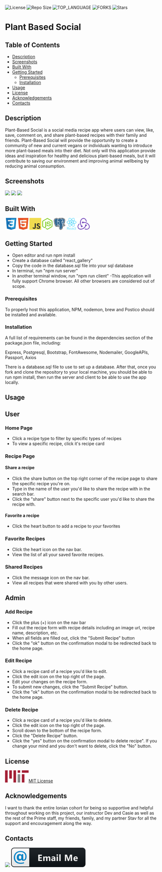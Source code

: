 ![License](https://img.shields.io/github/license/hannahfligel/Plant-Based-Social.svg?style=for-the-badge) ![Repo Size](https://img.shields.io/github/languages/code-size/hannahfligel/Plant-Based-Social.svg?style=for-the-badge) ![TOP_LANGUAGE](https://img.shields.io/github/languages/top/hannahfligel/Plant-Based-Social.svg?style=for-the-badge) ![FORKS](https://img.shields.io/github/forks/hannahfligel/Plant-Based-Social.svg?style=for-the-badge&social) ![Stars](https://img.shields.io/github/stars/hannahfligel/Plant-Based-Social.svg?style=for-the-badge)

# Plant Based Social

## Table of Contents

- [Description](#description)
- [Screenshots](#screenshots)
- [Built With](#built-with)
- [Getting Started](#getting-started)
  - [Prerequisites](#prerequisites)
  - [Installation](#installation)
- [Usage](#usage)
- [License](#license)
- [Acknowledgements](#acknowledgements)
- [Contacts](#contacts)

## Description

Plant-Based Social is a social media recipe app where users can view, like, save, comment on, and share plant-based recipes with their family and friends. Plant-Based Social will provide the opportunity to create a community of new and current vegans or individuals wanting to introduce more plant-based meals into their diet. Not only will this application provide ideas and inspiration for healthy and delicious plant-based meals, but it will contribute to saving our environment and improving animal wellbeing by reducing animal consumption.

## Screenshots

<img src="src/images/pbs-intro.gif" />
<img src="likesandshares.gif" />
<img src="pbs-intro.gif" />

## Built With

<a href="https://developer.mozilla.org/en-US/docs/Web/CSS"><img src="https://raw.githubusercontent.com/devicons/devicon/master/icons/css3/css3-original.svg" height="40px" width="40px" /></a><a href="https://developer.mozilla.org/en-US/docs/Web/HTML"><img src="https://raw.githubusercontent.com/devicons/devicon/master/icons/html5/html5-original.svg" height="40px" width="40px" /></a><a href="https://developer.mozilla.org/en-US/docs/Web/JavaScript"><img src="https://raw.githubusercontent.com/devicons/devicon/master/icons/javascript/javascript-original.svg" height="40px" width="40px" /></a><a href="https://nodejs.org/en/"><img src="https://raw.githubusercontent.com/devicons/devicon/master/icons/nodejs/nodejs-original.svg" height="40px" width="40px" /></a><a href="https://www.postgresql.org/"><img src="https://raw.githubusercontent.com/devicons/devicon/master/icons/postgresql/postgresql-original.svg" height="40px" width="40px" /></a><a href="https://reactjs.org/"><img src="https://raw.githubusercontent.com/devicons/devicon/master/icons/react/react-original-wordmark.svg" height="40px" width="40px" /></a><a href="https://redux.js.org/"><img src="https://raw.githubusercontent.com/devicons/devicon/master/icons/redux/redux-original.svg" height="40px" width="40px" /></a>

## Getting Started

- Open editor and run npm install
- Create a database called "react_gallery"
- Copy the code in the database.sql file into your sql database
- In terminal, run "npm run server"
- In another terminal window, run "npm run client"
  -This application will fully support Chrome browser. All other browsers are considered out of scope.

### Prerequisites

To properly host this application, NPM, nodemon, brew and Postico should be installed and available.

### Installation

A full list of requirements can be found in the dependencies section of the package.json file, including:

Express, Postgresql, Bootstrap, FontAwesome, Nodemailer, GoogleAPIs, Passport, Axios

There is a database.sql file to use to set up a database. After that, once you fork and clone the repository to your local machine, you should be able to run npm install, then run the server and client to be able to use the app locally.

## Usage

## User

### Home Page

- Click a recipe type to filter by specific types of recipes
- To view a specific recipe, click it's recipe card

### Recipe Page

#### Share a recipe

- Click the share button on the top right corner of the recipe page to share the specific recipe you're on.
- Type in the name of the user you'd like to share the recipe with in the search bar.
- Click the "share" button next to the specific user you'd like to share the recipe with.

#### Favorite a recipe

- Click the heart button to add a recipe to your favorites

### Favorite Recipes

- Click the heart icon on the nav bar.
- View the list of all your saved favorite recipes.

### Shared Recipes

- Click the message icon on the nav bar.
- View all recipes that were shared with you by other users.

## Admin

### Add Recipe

- Click the plus (+) icon on the nav bar
- Fill out the recipe form with recipe details including an image url, recipe name, description, etc.
- When all fields are filled out, click the "Submit Recipe" button
- Click the "ok" button on the confirmation modal to be redirected back to the home page.

### Edit Recipe

- Click a recipe card of a recipe you'd like to edit.
- Click the edit icon on the top right of the page.
- Edit your changes on the recipe form.
- To submit new changes, click the "Submit Recipe" button.
- Click the "ok" button on the confirmation modal to be redirected back to the home page.

### Delete Recipe

- Click a recipe card of a recipe you'd like to delete.
- Click the edit icon on the top right of the page.
- Scroll down to the bottom of the recipe form.
- Click the "Delete Recipe" button.
- Click the "yes" button on the confirmation modal to delete recipe". If you change your mind and you don't want to delete, click the "No" button.

## License

<a href="https://choosealicense.com/licenses/mit/"><img src="https://raw.githubusercontent.com/johnturner4004/readme-generator/master/src/components/assets/images/mit.svg" height=40 />MIT License</a>

## Acknowledgements

I want to thank the entire Ionian cohort for being so supportive and helpful throughout working on this project, our instructor Dev and Casie as well as the rest of the Prime staff, my friends, family, and my partner Stav for all the support and encouragement along the way.

## Contacts

<a href="https://www.linkedin.com/in/Hannah Fligel"><img src="https://img.shields.io/badge/LinkedIn-0077B5?style=for-the-badge&logo=linkedin&logoColor=white" /></a> <a href="mailto:fligelhannah@gmail.com"><img src=https://raw.githubusercontent.com/johnturner4004/readme-generator/master/src/components/assets/images/email_me_button_icon_151852.svg /></a>
